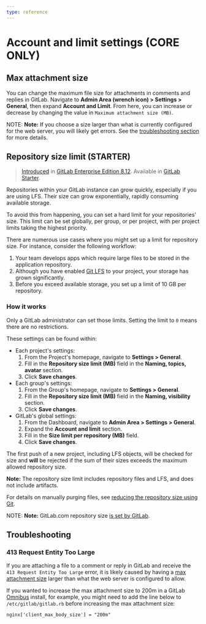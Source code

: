 ```yaml
---
type: reference
---
```


# Account and limit settings **(CORE ONLY)**

## Max attachment size

You can change the maximum file size for attachments in comments and replies in GitLab.
Navigate to **Admin Area (wrench icon) > Settings > General**, then expand **Account and Limit**.
From here, you can increase or decrease by changing the value in `Maximum attachment size (MB)`.

NOTE: **Note:**
If you choose a size larger than what is currently configured for the web server,
you will likely get errors. See the [troubleshooting section](#troubleshooting) for more
details.

## Repository size limit **(STARTER)**

> [Introduced](https://gitlab.com/gitlab-org/gitlab/merge_requests/740) in [GitLab Enterprise Edition 8.12](https://about.gitlab.com/blog/2016/09/22/gitlab-8-12-released/#limit-project-size-ee).
> Available in [GitLab Starter](https://about.gitlab.com/pricing/).

Repositories within your GitLab instance can grow quickly, especially if you are
using LFS. Their size can grow exponentially, rapidly consuming available storage.

To avoid this from happening, you can set a hard limit for your repositories' size.
This limit can be set globally, per group, or per project, with per project limits
taking the highest priority.

There are numerous use cases where you might set up a limit for repository size.
For instance, consider the following workflow:

1. Your team develops apps which require large files to be stored in
   the application repository.
1. Although you have enabled [Git LFS](../../../workflow/lfs/manage_large_binaries_with_git_lfs.md#git-lfs)
   to your project, your storage has grown significantly.
1. Before you exceed available storage, you set up a limit of 10 GB
   per repository.

### How it works

Only a GitLab administrator can set those limits. Setting the limit to `0` means
there are no restrictions.

These settings can be found within:

- Each project's settings:
  1. From the Project's homepage, navigate to **Settings > General**.
  1. Fill in the **Repository size limit (MB)** field in the **Naming, topics, avatar** section.
  1. Click **Save changes**.
- Each group's settings:
  1. From the Group's homepage, navigate to **Settings > General**.
  1. Fill in the **Repository size limit (MB)** field in the **Naming, visibility** section.
  1. Click **Save changes**.
- GitLab's global settings:
  1. From the Dashboard, navigate to **Admin Area > Settings > General**.
  1. Expand the **Account and limit** section.
  1. Fill in the **Size limit per repository (MB)** field.
  1. Click **Save changes**.

The first push of a new project, including LFS objects, will be checked for size
and **will** be rejected if the sum of their sizes exceeds the maximum allowed
repository size.

**Note:** The repository size limit includes repository files and LFS, and does not include artifacts.

For details on manually purging files, see [reducing the repository size using Git](../../project/repository/reducing_the_repo_size_using_git.md).

NOTE: **Note:**
GitLab.com repository size [is set by GitLab](../../gitlab_com/index.md#repository-size-limit).

## Troubleshooting

### 413 Request Entity Too Large

If you are attaching a file to a comment or reply in GitLab and receive the `413 Request Entity Too Large`
error, it is likely caused by having a [max attachment size](#max-attachment-size)
larger than what the web server is configured to allow.

If you wanted to increase the max attachment size to 200m in a GitLab
[Omnibus](https://docs.gitlab.com/omnibus/) install, for example, you might need to
add the line below to `/etc/gitlab/gitlab.rb` before increasing the max attachment size:

```
nginx['client_max_body_size'] = "200m"
```
